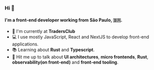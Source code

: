### Hi 👋

#### I'm a front-end developer working from São Paulo, 🇧🇷.

- 🏢 I'm currently at **TradersClub**
- 💻 I use mostly JavaScript, React and NextJS to develop front-end applications.
- 📚 Learning about **Rust** and **Typescript**.
- 💬 Hit me up to talk about **UI architectures**, **micro frontends**, **Rust**, **observability(on front-end)** and **front-end tooling**.
